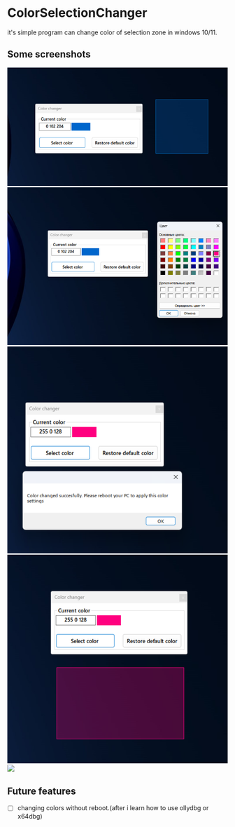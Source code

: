 # ColorSelectionChanger
it's simple program can change color of selection zone in windows 10/11.

## Some screenshots

![](readme_src/screenshot_example.png)
![](readme_src/screenshot_example2.png)
![](readme_src/screenshot_example3.png)
![](readme_src/screenshot_example4.png)
![](readme_src/screenshot_example5.png)

## Future features
- [ ] changing colors without reboot.(after i learn how to use ollydbg or x64dbg)

